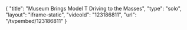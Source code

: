 {
    "title": "Museum Brings Model T Driving to the Masses",
    "type": "solo",
    "layout": "iframe-static",
    "videoId": "123186811",
    "url": "\/tvpembed\/123186811"
}